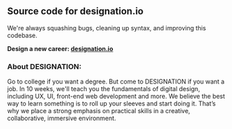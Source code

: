 Source code for designation.io
------------------------------

We're always squashing bugs, cleaning up syntax, and improving this codebase.

**Design a new career: [designation.io](http://designation.io)**


### About DESIGNATION:

Go to college if you want a degree. But come to DESIGNATION if you want a job. In 10 weeks, we'll teach you the fundamentals of digital design, including UX, UI, front-end web development and more. We believe the best way to learn something is to roll up your sleeves and start doing it. That’s why we place a strong emphasis on practical skills in a creative, collaborative, immersive environment. 